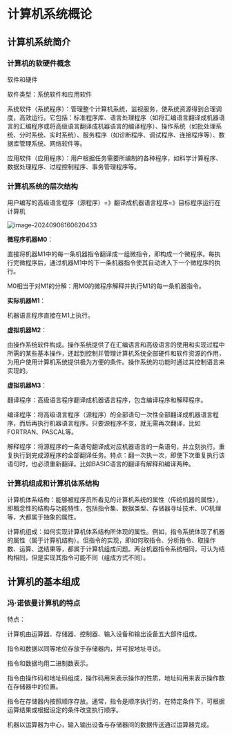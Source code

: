 # 计算机系统概论

## 计算机系统简介

### 计算机的软硬件概念

软件和硬件

软件类型：系统软件和应用软件

系统软件（系统程序）：管理整个计算机系统，监视服务，使系统资源得到合理调度，高效运行。它包括：标准程序库、语言处理程序（如将汇编语言翻译成机器语言的汇编程序或将高级语言翻译成机器语言的编译程序）、操作系统（如批处理系统、分时系统、实时系统）、服务程序（如诊断程序、调试程序、连接程序等）、数据库管理系统、网络软件等。

应用软件（应用程序）：用户根据任务需要所编制的各种程序，如科学计算程序、数据处理程序、过程控制程序、事务管理程序等。

### 计算机系统的层次结构

用户编写的高级语言程序（源程序）=》翻译成机器语言程序=》目标程序运行在计算机



![image-20240906160620433](C:\Users\56265\AppData\Roaming\Typora\typora-user-images\image-20240906160620433.png)

**微程序机器M0**：

直接将机器M1中的每一条机器指令翻译成一组微指令，即构成一个微程序。每执行完微程序后，通过机器M1中的下一条机器指令使其自动进入下一个微程序的执行。

M0相当于对M1的分解：用M0的微程序解释并执行M1的每一条机器指令。

**实际机器M1**：

机器语言程序直接在M1上执行。

**虚拟机器M2**：

由操作系统软件构成。操作系统提供了在汇编语言和高级语言的使用和实现过程中所需的某些基本操作，还起到控制并管理计算机系统全部硬件和软件资源的作用，为用户使用计算机系统提供极为方便的条件。操作系统的功能时通过其控制语言来实现的。

**虚拟机器M3**：

翻译程序：高级语言程序翻译成机器语言程序，包含编译程序和解释程序。

编译程序：将高级语言程序（源程序）的全部语句一次性全部翻译成机器语言程序，而后再执行机器语言程序。只要源程序不变，就无需再次翻译，比如FORTRAN、PASCAL等。

解释程序：将源程序的一条语句翻译成对应机器语言的一条语句，并立刻执行。重复执行到完成源程序的全部翻译任务。特点：翻一次执一次，即使下次重复执行该语句时，也必须重新翻译。比如BASIC语言的翻译有解释和编译两种。

### 计算机组成和计算机体系结构

计算机体系结构：能够被程序员所看见的计算机系统的属性（传统机器的属性），即概念性的结构与功能特性，包括指令集、数据类型、存储器寻址技术、I/O机理等，大都属于抽象的属性。

计算机组成：如何实现计算机体系结构所体现的属性。例如，指令系统体现了机器的属性（属于计算机结构）。但指令的实现，即如何取指令、分析指令、取操作数、运算、送结果等，都属于计算机组成问题。两台机器指令系统相同，可认为结构相同，但是实现其指令可能不同（组成方式不同）。

## 计算机的基本组成

### 冯·诺依曼计算机的特点

特点：

计算机由运算器、存储器、控制器、输入设备和输出设备五大部件组成。

指令和数据以同等地位存放于存储器内，并可按地址寻访。

指令和数据均用二进制数表示。

指令由操作码和地址码组成，操作码用来表示操作的性质，地址码用来表示操作数在存储器中的位置。

指令在存储器内按照顺序存放。通常，指令是顺序执行的，在特定条件下，可根据运算结果或根据设定的条件改变执行顺序。

机器以运算器为中心，输入输出设备与存储器间的数据传送通过运算器完成。



